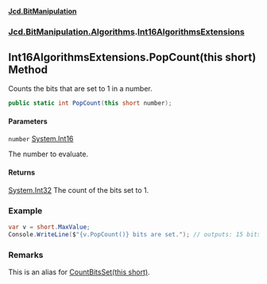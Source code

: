 #### [Jcd.BitManipulation](index 'index')
### [Jcd.BitManipulation.Algorithms](Jcd.BitManipulation.Algorithms 'Jcd.BitManipulation.Algorithms').[Int16AlgorithmsExtensions](Jcd.BitManipulation.Algorithms.Int16AlgorithmsExtensions 'Jcd.BitManipulation.Algorithms.Int16AlgorithmsExtensions')

## Int16AlgorithmsExtensions.PopCount(this short) Method

Counts the bits that are set to 1 in a number.

```csharp
public static int PopCount(this short number);
```
#### Parameters

<a name='Jcd.BitManipulation.Algorithms.Int16AlgorithmsExtensions.PopCount(thisshort).number'></a>

`number` [System.Int16](https://docs.microsoft.com/en-us/dotnet/api/System.Int16 'System.Int16')

The number to evaluate.

#### Returns
[System.Int32](https://docs.microsoft.com/en-us/dotnet/api/System.Int32 'System.Int32')
The count of the bits set to 1.

### Example

```csharp
var v = short.MaxValue;
Console.WriteLine($"{v.PopCount()} bits are set."); // outputs: 15 bits are set.
```

### Remarks
This is an alias for [CountBitsSet(this short)](Jcd.BitManipulation.Algorithms.Int16AlgorithmsExtensions.CountBitsSet(thisshort) 'Jcd.BitManipulation.Algorithms.Int16AlgorithmsExtensions.CountBitsSet(this short)').